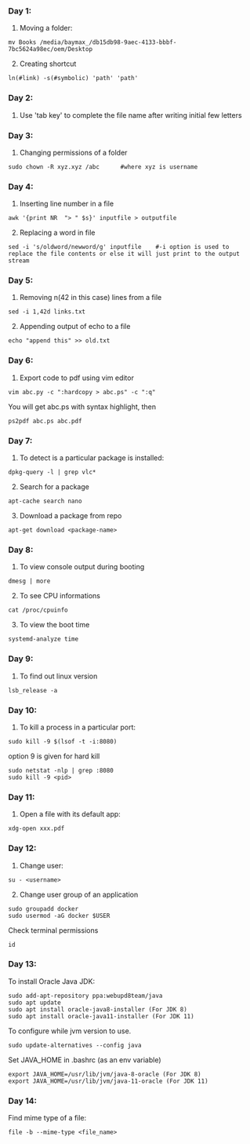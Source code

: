 ### Day 1:

1. Moving a folder:
```
mv Books /media/baymax_/db15db98-9aec-4133-bbbf-7bc5624a98ec/oem/Desktop
```

2. Creating shortcut
```
ln(#link) -s(#symbolic) 'path' 'path'
```

### Day 2:

1. Use 'tab key' to complete the file name after writing initial few letters

### Day 3:
1. Changing permissions of a folder
```
sudo chown -R xyz.xyz /abc		#where xyz is username
```

### Day 4:
1. Inserting line number in a file
```
awk '{print NR  "> " $s}' inputfile > outputfile
```
2. Replacing a word in file
```
sed -i 's/oldword/newword/g' inputfile    #-i option is used to replace the file contents or else it will just print to the output stream
```

### Day 5: 
1. Removing n(42 in this case) lines from a file
```
sed -i 1,42d links.txt
```

2. Appending output of echo to a file
```
echo "append this" >> old.txt
```

### Day 6:
1. Export code to pdf using vim editor
```
vim abc.py -c ":hardcopy > abc.ps" -c ":q"
```
		
You will get abc.ps with syntax highlight, then
```
ps2pdf abc.ps abc.pdf
```

### Day 7:
1. To detect is a particular package is installed:
```
dpkg-query -l | grep vlc*
```

2. Search for a package 
```
apt-cache search nano
```

3. Download a package from repo
```
apt-get download <package-name>
```

### Day 8:
1. To view console output during booting
```
dmesg | more
```

2. To see CPU informations
```
cat /proc/cpuinfo
```

3. To view the boot time
```
systemd-analyze time
```

### Day 9:
1. To find out linux version
```
lsb_release -a
```

### Day 10:
1. To kill a process in a particular port:
```
sudo kill -9 $(lsof -t -i:8080)
```
option 9 is given for hard kill
```
sudo netstat -nlp | grep :8080
sudo kill -9 <pid>
```

### Day 11:
1. Open a file with its default app:
```
xdg-open xxx.pdf
```

### Day 12:
1. Change user:
```
su - <username>
```
2. Change user group of an application
```
sudo groupadd docker
sudo usermod -aG docker $USER
```
Check terminal permissions
```
id
```
### Day 13:

To install Oracle Java JDK:

```
sudo add-apt-repository ppa:webupd8team/java
sudo apt update
sudo apt install oracle-java8-installer (For JDK 8) 
sudo apt install oracle-java11-installer (For JDK 11) 
```
To configure while jvm version to use.

```
sudo update-alternatives --config java
```
Set JAVA_HOME in .bashrc (as an env variable)
```
export JAVA_HOME=/usr/lib/jvm/java-8-oracle (For JDK 8) 
export JAVA_HOME=/usr/lib/jvm/java-11-oracle (For JDK 11)
```


### Day 14:

Find mime type of a file:


```
file -b --mime-type <file_name>
```
